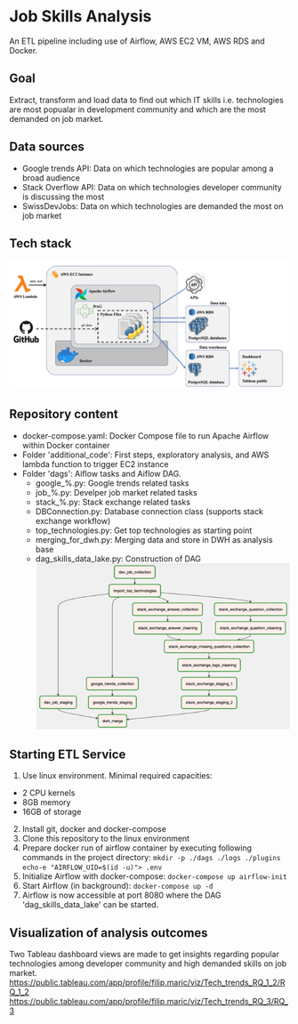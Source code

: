 # Job Skills Analysis
An ETL pipeline including use of Airflow, AWS EC2 VM, AWS RDS and Docker.

## Goal
Extract, transform and load data to find out which IT skills i.e. technologies are most popualar in development community and which are the most demanded on job market.

## Data sources
* Google trends API: Data on which technologies are popular among a broad audience
* Stack Overflow API: Data on which technologies developer community is discussing the most
* SwissDevJobs: Data on which technologies are demanded the most on job market

## Tech stack
![tech stack](/img/tech_stack.png)

## Repository content
* docker-compose.yaml: Docker Compose file to run Apache Airflow within Docker container
* Folder 'additional_code': First steps, exploratory analysis, and AWS lambda function to trigger EC2 instance
* Folder 'dags': Aiflow tasks and Aiflow DAG.
  * google_%.py: Google trends related tasks
  * job_%.py: Develper job market related tasks
  * stack_%.py: Stack exchange related tasks
  * DBConnection.py: Database connection class (supports stack exchange workflow)
  * top_technologies.py: Get top technologies as starting point
  * merging_for_dwh.py: Merging data and store in DWH as analysis base
  * dag_skills_data_lake.py: Construction of DAG
  ![DAG](/img/dag.png)

## Starting ETL Service
1. Use linux environment. Minimal required capacities:
  * 2 CPU kernels
  * 8GB memory
  * 16GB of storage
2. Install git, docker and docker-compose
3. Clone this repository to the linux environment
4. Prepare docker run of airflow container by executing following commands in the project directory: 
``mkdir -p ./dags ./logs ./plugins`` <br>
``echo-e "AIRFLOW_UID=$(id -u)"> .env``
5. Initialize Airflow with docker-compose: ``docker-compose up airflow-init``
6. Start Airflow (in background): ``docker-compose up -d``
7. Airflow is now accessible at port 8080 where the DAG 'dag_skills_data_lake' can be started. 

## Visualization of analysis outcomes
Two Tableau dashboard views are made to get insights regarding popular technologies among developer community and high demanded skills on job market.
https://public.tableau.com/app/profile/filip.maric/viz/Tech_trends_RQ_1_2/RQ_1_2
https://public.tableau.com/app/profile/filip.maric/viz/Tech_trends_RQ_3/RQ_3
